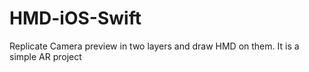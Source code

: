 # HMD-iOS-Swift
Replicate Camera preview in two layers and draw HMD on them.
It is a simple AR project
